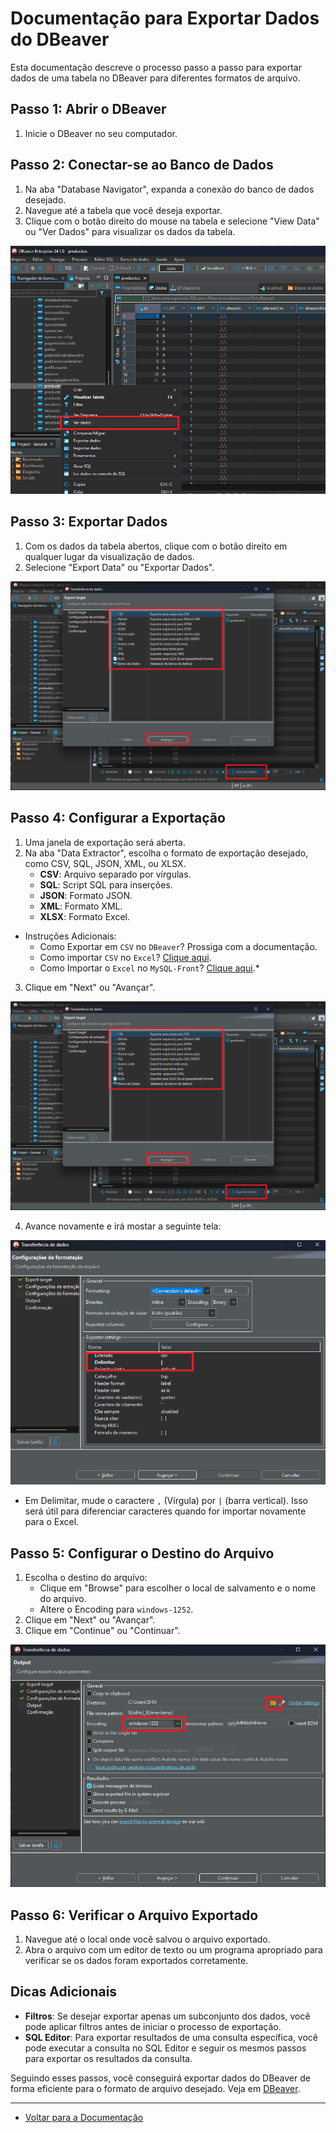 # Documentação para Exportar Dados do DBeaver

Esta documentação descreve o processo passo a passo para exportar dados de uma tabela no DBeaver para diferentes formatos de arquivo.

## Passo 1: Abrir o DBeaver

1. Inicie o DBeaver no seu computador.

## Passo 2: Conectar-se ao Banco de Dados

1. Na aba "Database Navigator", expanda a conexão do banco de dados desejado.
2. Navegue até a tabela que você deseja exportar.
3. Clique com o botão direito do mouse na tabela e selecione "View Data" ou "Ver Dados" para visualizar os dados da tabela.

![](../../images/Tutorial-DBeaver/Exportação/1.png)

## Passo 3: Exportar Dados

1. Com os dados da tabela abertos, clique com o botão direito em qualquer lugar da visualização de dados.
2. Selecione "Export Data" ou "Exportar Dados".

![](../../images/Tutorial-DBeaver/Exportação/2.png)

## Passo 4: Configurar a Exportação

1. Uma janela de exportação será aberta.
2. Na aba "Data Extractor", escolha o formato de exportação desejado, como CSV, SQL, JSON, XML, ou XLSX.
   - **CSV**: Arquivo separado por vírgulas.
   - **SQL**: Script SQL para inserções.
   - **JSON**: Formato JSON.
   - **XML**: Formato XML.
   - **XLSX**: Formato Excel.


- Instruções Adicionais:
    - Como Exportar em `CSV` no `DBeaver`? Prossiga com a documentação.
    - Como importar `CSV` no `Excel`? [Clique aqui](/docs/Importação/CSV.md).
    - Como Importar o `Excel` no `MySQL-Front`? [Clique aqui](/docs/Importação/MySQL-Front.md).*


3. Clique em "Next" ou "Avançar".

![](../../images/Tutorial-DBeaver/Exportação/2.png)

4. Avance novamente e irá mostar a seguinte tela: 

![](../../images/Tutorial-DBeaver/Exportação/3.png)

- Em Delimitar, mude o caractere `,` (Vírgula) por `|` (barra vertical). Isso será útil para diferenciar caracteres quando for importar novamente para o Excel.

## Passo 5: Configurar o Destino do Arquivo

1. Escolha o destino do arquivo:
   - Clique em "Browse" para escolher o local de salvamento e o nome do arquivo.
   - Altere o Encoding para `windows-1252`.
2. Clique em "Next" ou "Avançar".
3. Clique em "Continue" ou "Continuar".

![](../../images/Tutorial-DBeaver/Exportação/4.png)

## Passo 6: Verificar o Arquivo Exportado

1. Navegue até o local onde você salvou o arquivo exportado.
2. Abra o arquivo com um editor de texto ou um programa apropriado para verificar se os dados foram exportados corretamente.

## Dicas Adicionais

- **Filtros**: Se desejar exportar apenas um subconjunto dos dados, você pode aplicar filtros antes de iniciar o processo de exportação.
- **SQL Editor**: Para exportar resultados de uma consulta específica, você pode executar a consulta no SQL Editor e seguir os mesmos passos para exportar os resultados da consulta.

Seguindo esses passos, você conseguirá exportar dados do DBeaver de forma eficiente para o formato de arquivo desejado. Veja em [DBeaver](/docs/Ferramentas/DBeaver.md).

---

* [Voltar para a Documentação](/README.md)